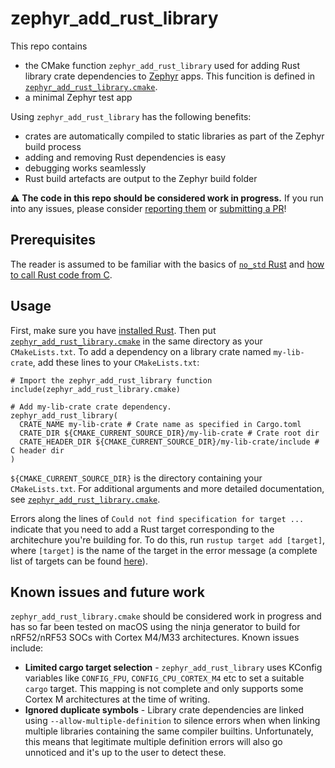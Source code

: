 # zephyr\_add\_rust\_library

This repo contains

* the CMake function `zephyr_add_rust_library` used for adding Rust library crate dependencies to [Zephyr](https://zephyrproject.org/) apps. This funcition is defined in [`zephyr_add_rust_library.cmake`](zephyr_add_rust_library.cmake).
* a minimal Zephyr test app

Using `zephyr_add_rust_library` has the following benefits:

* crates are automatically compiled to static libraries as part of the Zephyr build process
* adding and removing Rust dependencies is easy
* debugging works seamlessly
* Rust build artefacts are output to the Zephyr build folder

⚠️ __The code in this repo should be considered work in progress.__ If you run into any issues, please consider [reporting them](https://github.com/stuffmatic/zephyr_add_rust_library/issues) or [submitting a PR](https://github.com/stuffmatic/zephyr_add_rust_library/pulls)!

## Prerequisites

The reader is assumed to be familiar with the basics of [`no_std` Rust](https://docs.rust-embedded.org/book/intro/no-std.html) and [how to call Rust code from C](https://docs.rust-embedded.org/book/interoperability/rust-with-c.html).

## Usage

First, make sure you have [installed Rust](https://www.rust-lang.org/tools/install). Then put [`zephyr_add_rust_library.cmake`](zephyr_add_rust_library.cmake) in the same directory as your `CMakeLists.txt`. To add a dependency on a library crate named `my-lib-crate`, add these lines to your `CMakeLists.txt`:

```
# Import the zephyr_add_rust_library function
include(zephyr_add_rust_library.cmake)

# Add my-lib-crate crate dependency.
zephyr_add_rust_library(
  CRATE_NAME my-lib-crate # Crate name as specified in Cargo.toml
  CRATE_DIR ${CMAKE_CURRENT_SOURCE_DIR}/my-lib-crate # Crate root dir
  CRATE_HEADER_DIR ${CMAKE_CURRENT_SOURCE_DIR}/my-lib-crate/include # C header dir
)
```

`${CMAKE_CURRENT_SOURCE_DIR}` is the directory containing your `CMakeLists.txt`. For additional arguments and more detailed documentation, see [`zephyr_add_rust_library.cmake`](zephyr_add_rust_library.cmake).

Errors along the lines of `Could not find specification for target ...` indicate that you need to add a Rust target corresponding to the architechure you're building for. To do this, run `rustup target add [target]`, where `[target]` is the name of the target in the error message (a complete list of targets can be found [here](https://doc.rust-lang.org/nightly/rustc/platform-support.html)).


## Known issues and future work

`zephyr_add_rust_library.cmake` should be considered work in progress and has so far been tested on macOS using the ninja generator to build for nRF52/nRF53 SOCs with Cortex M4/M33 architectures. Known issues include:

* __Limited cargo target selection__ - `zephyr_add_rust_library` uses KConfig variables like `CONFIG_FPU`, `CONFIG_CPU_CORTEX_M4` etc to set a suitable `cargo` target. This mapping is not complete and only supports some Cortex M architectures at the time of writing.
* __Ignored duplicate symbols__ - Library crate dependencies are linked using `--allow-multiple-definition` to silence errors when when linking multiple libraries containing the same compiler builtins. Unfortunately, this means that legitimate multiple definition errors will also go unnoticed and it's up to the user to detect these.
